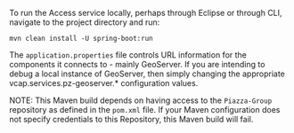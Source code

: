 To run the Access service locally, perhaps through Eclipse or through CLI, navigate to the project directory and run:

`mvn clean install -U spring-boot:run`

The `application.properties` file controls URL information for the components it connects to - mainly GeoServer. If you are intending to debug a local instance of GeoServer, then simply changing the appropriate vcap.services.pz-geoserver.* configuration values.

NOTE: This Maven build depends on having access to the `Piazza-Group` repository as defined in the `pom.xml` file. If your Maven configuration does not specify credentials to this Repository, this Maven build will fail. 
